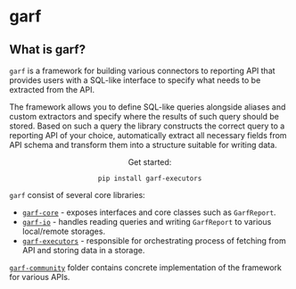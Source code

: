 # garf

## What is garf?

`garf` is a framework for building various connectors to reporting API that provides
users with a SQL-like interface to specify what needs to be extracted from the API.

The framework allows you to define SQL-like queries alongside aliases and custom extractors and specify where the results of such query should be stored.
Based on such a query the library constructs the correct query to a reporting API of your choice, automatically extract all necessary fields from API schema
and transform them into a structure suitable for writing data.


<div id="centered-install-tabs" class="install-command-container" markdown="1">
<p class="get-started-text" style="text-align: center;">Get started:</p>
    <p style="text-align: center;">
    <code>pip install garf-executors</code>
    </p>
</div>


`garf` consist of several core libraries:

* [`garf-core`](libs/garf_core) - exposes interfaces and core classes such as `GarfReport`.
* [`garf-io`](libs/garf_io) - handles reading queries and writing `GarfReport` to various local/remote storages.
* [`garf-executors`](libs/garf_executors) - responsible for orchestrating process of fetching from API and storing data in a storage.

[`garf-community`](libs/garf_community) folder contains concrete implementation of the framework for various APIs.
